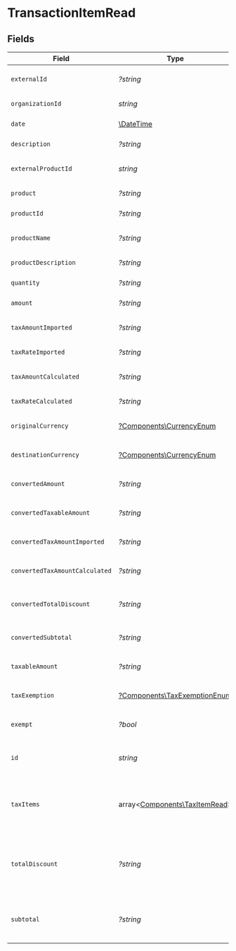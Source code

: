# TransactionItemRead


## Fields

| Field                                                                       | Type                                                                        | Required                                                                    | Description                                                                 |
| --------------------------------------------------------------------------- | --------------------------------------------------------------------------- | --------------------------------------------------------------------------- | --------------------------------------------------------------------------- |
| `externalId`                                                                | *?string*                                                                   | :heavy_minus_sign:                                                          | External item identifier.                                                   |
| `organizationId`                                                            | *string*                                                                    | :heavy_check_mark:                                                          | Organization identifier.                                                    |
| `date`                                                                      | [\DateTime](https://www.php.net/manual/en/class.datetime.php)               | :heavy_check_mark:                                                          | Date/time of item.                                                          |
| `description`                                                               | *?string*                                                                   | :heavy_minus_sign:                                                          | Item description                                                            |
| `externalProductId`                                                         | *string*                                                                    | :heavy_check_mark:                                                          | External product identifier.                                                |
| `product`                                                                   | *?string*                                                                   | :heavy_minus_sign:                                                          | Product name                                                                |
| `productId`                                                                 | *?string*                                                                   | :heavy_minus_sign:                                                          | Product identifier.                                                         |
| `productName`                                                               | *?string*                                                                   | :heavy_minus_sign:                                                          | Product name (detailed)                                                     |
| `productDescription`                                                        | *?string*                                                                   | :heavy_minus_sign:                                                          | Product description                                                         |
| `quantity`                                                                  | *?string*                                                                   | :heavy_minus_sign:                                                          | Quantity of item.                                                           |
| `amount`                                                                    | *?string*                                                                   | :heavy_minus_sign:                                                          | Item amount.                                                                |
| `taxAmountImported`                                                         | *?string*                                                                   | :heavy_minus_sign:                                                          | Imported tax amount for the item.                                           |
| `taxRateImported`                                                           | *?string*                                                                   | :heavy_minus_sign:                                                          | Imported tax rate.                                                          |
| `taxAmountCalculated`                                                       | *?string*                                                                   | :heavy_minus_sign:                                                          | Calculated tax amount for the item.                                         |
| `taxRateCalculated`                                                         | *?string*                                                                   | :heavy_minus_sign:                                                          | Calculated tax rate.                                                        |
| `originalCurrency`                                                          | [?Components\CurrencyEnum](../../Models/Components/CurrencyEnum.md)         | :heavy_minus_sign:                                                          | Original currency code.                                                     |
| `destinationCurrency`                                                       | [?Components\CurrencyEnum](../../Models/Components/CurrencyEnum.md)         | :heavy_minus_sign:                                                          | Destination currency code.                                                  |
| `convertedAmount`                                                           | *?string*                                                                   | :heavy_minus_sign:                                                          | Converted item amount.                                                      |
| `convertedTaxableAmount`                                                    | *?string*                                                                   | :heavy_minus_sign:                                                          | Converted taxable amount.                                                   |
| `convertedTaxAmountImported`                                                | *?string*                                                                   | :heavy_minus_sign:                                                          | Converted imported tax amount.                                              |
| `convertedTaxAmountCalculated`                                              | *?string*                                                                   | :heavy_minus_sign:                                                          | Converted calculated tax amount                                             |
| `convertedTotalDiscount`                                                    | *?string*                                                                   | :heavy_minus_sign:                                                          | Converted total discount amount.                                            |
| `convertedSubtotal`                                                         | *?string*                                                                   | :heavy_minus_sign:                                                          | Converted subtotal amount.                                                  |
| `taxableAmount`                                                             | *?string*                                                                   | :heavy_minus_sign:                                                          | Taxable amount for the item.                                                |
| `taxExemption`                                                              | [?Components\TaxExemptionEnum](../../Models/Components/TaxExemptionEnum.md) | :heavy_minus_sign:                                                          | Tax exemption status.                                                       |
| `exempt`                                                                    | *?bool*                                                                     | :heavy_minus_sign:                                                          | Indicates if the item is exempt.                                            |
| `id`                                                                        | *string*                                                                    | :heavy_check_mark:                                                          | The unique transaction item identifier.                                     |
| `taxItems`                                                                  | array<[Components\TaxItemRead](../../Models/Components/TaxItemRead.md)>     | :heavy_check_mark:                                                          | List of tax items associated with the transaction item.                     |
| `totalDiscount`                                                             | *?string*                                                                   | :heavy_minus_sign:                                                          | Total discount amount applied to this transaction item.                     |
| `subtotal`                                                                  | *?string*                                                                   | :heavy_minus_sign:                                                          | Subtotal amount before any discount is applied.                             |